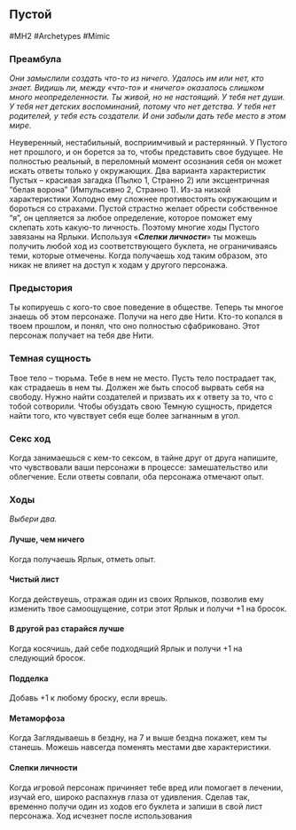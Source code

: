 ## **Пустой**

#MH2 #Archetypes #Mimic 
### **Преамбула**

*Они замыслили создать что-то из ничего. Удалось им или нет, кто знает. Видишь ли, между «что-то» и «ничего» оказалось слишком много неопределенности. 
Ты живой, но не настоящий. У тебя нет души. У тебя нет детских воспоминаний, потому что нет детства. У тебя нет родителей, у тебя есть создатели. И они забыли дать тебе место в этом мире.*

Неуверенный, нестабильный, восприимчивый и растерянный. У Пустого нет прошлого, и он борется за то, чтобы представить свое будущее. Не полностью реальный, в переломный момент осознания себя он может искать ответы только у окружающих.
Два варианта характеристик Пустых – красивая загадка (Пылко 1, Странно 2) или эксцентричная “белая ворона” (Импульсивно 2, Странно 1). Из-за низкой характеристики Холодно ему сложнее противостоять окружающим и бороться со страхами.
Пустой страстно желает обрести собственное “я”, он цепляется за любое определение, которое поможет ему склепать хоть какую-то личность. Поэтому многие ходы Пустого завязаны на Ярлыки.
Используя «***Слепки личности***» ты можешь получить любой ход из соответствующего буклета, не ограничиваясь теми, которые отмечены. Когда получаешь ход таким образом, это никак не влияет на доступ к ходам у другого персонажа.

### **Предыстория**

Ты копируешь с кого-то свое поведение в обществе. Теперь ты многое знаешь об этом персонаже. Получи на него две Нити. 
Кто-то копался в твоем прошлом, и понял, что оно полностью сфабриковано. Этот персонаж получает на тебя две Нити.

### **Темная сущность**

Твое тело – тюрьма. Тебе в нем не место. Пусть тело пострадает так, как страдаешь в нем ты. Должен же быть способ вырвать себя на свободу. Нужно найти создателей и призвать их к ответу за то, что с тобой сотворили. Чтобы обуздать свою Темную сущность, придется найти того, кто чувствует себя еще более загнанным в угол.

### **Секс ход**

Когда занимаешься с кем-то сексом, в тайне друг от друга напишите, что чувствовали ваши персонажи в процессе: замешательство или облегчение. Если ответы совпали, оба персонажа отмечают опыт.

### **Ходы**
*Выбери два.*

#### Лучше, чем ничего
Когда получаешь Ярлык, отметь опыт. 

#### Чистый лист
Когда действуешь, отражая один из своих Ярлыков, позволив ему изменить твое самоощущение, сотри этот Ярлык и получи +1 на бросок.

#### В другой раз старайся лучше
Когда косячишь, дай себе подходящий Ярлык и получи +1 на следующий бросок. 

#### Подделка
Добавь +1 к любому броску, если врешь.

#### Метаморфоза 
Когда Заглядываешь в бездну, на 7 и выше бездна покажет, кем ты станешь. Можешь навсегда поменять местами две характеристики.

#### Слепки личности
Когда игровой персонаж причиняет тебе вред или помогает в лечении, изучай его, широко распахнув глаза от удивления. Сделав так, временно получи один из ходов его буклета и запиши в свой лист персонажа. Ход исчезнет после использования
